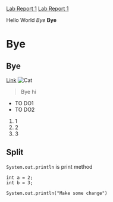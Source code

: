 
[Lab Report 1](lab-report-1-week-0.html)
[Lab Report 1](https://TiyaZhan.github.io/cse15l-lab-reports/lab-report-1-week-0.html)

Hello World
*Bye*
**Bye**
# Bye
## Bye
[Link](https://tiyazhan.github.io/cse15l-lab-reports/random.html)
![Cat](https://www.freeiconspng.com/uploads/cat-png-17.png)

> Bye
> hi

* TO DO1
* TO DO2

1. 1
2. 2
3. 3

Split
---

`System.out.println` is print method

```
int a = 2;
int b = 3;
```

```
System.out.println("Make some change")
```
